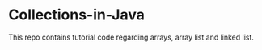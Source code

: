 # Collections-in-Java
This repo contains tutorial code regarding arrays, array list and linked list.
